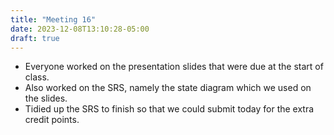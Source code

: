 ```yaml
---
title: "Meeting 16"
date: 2023-12-08T13:10:28-05:00
draft: true
---
```

* Everyone worked on the presentation slides that were due at the start of class.
* Also worked on the SRS, namely the state diagram which we used on the slides.
* Tidied up the SRS to finish so that we could submit today for the extra credit points.